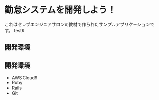 # 勤怠システムを開発しよう！

これはセレブエンジニアサロンの教材で作られたサンプルアプリケーションです。
test6
## 開発環境


## 開発環境


* AWS Cloud9
* Ruby
* Rails
* Git

